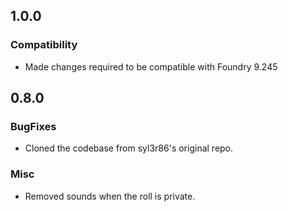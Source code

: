 ## 1.0.0
### Compatibility
- Made changes required to be compatible with Foundry 9.245

## 0.8.0
### BugFixes
 - Cloned the codebase from syl3r86's original repo.
 
### Misc
 - Removed sounds when the roll is private.